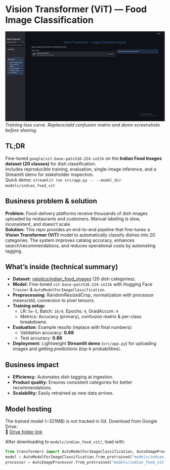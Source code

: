 # Vision Transformer (ViT) — Food Image Classification

![Project Screenshot](https://github.com/Slimsnapz/ision-Transformer--Image-Classification/blob/5c4523264ca1366eaf94d58cb56f853244673797/screenshots/Screenshot%202025-09-21%20072458.png)
*Training loss curve. Replace/add confusion matrix and demo screenshots before sharing.*


## TL;DR
Fine-tuned `google/vit-base-patch16-224-in21k` on the **Indian Food Images dataset (20 classes)** for dish classification.  
Includes reproducible training, evaluation, single-image inference, and a Streamlit demo for stakeholder inspection.  
Quick demo: `streamlit run src/app.py -- --model_dir models/indian_food_vit`



## Business problem & solution
**Problem:** Food-delivery platforms receive thousands of dish images uploaded by restaurants and customers. Manual labeling is slow, inconsistent, and doesn’t scale.  
**Solution:** This repo provides an end-to-end pipeline that fine-tunes a **Vision Transformer (ViT)** model to automatically classify dishes into 20 categories. The system improves catalog accuracy, enhances search/recommendations, and reduces operational costs by automating tagging.



## What’s inside (technical summary)
- **Dataset:** [rajistics/indian_food_images](https://huggingface.co/datasets/rajistics/indian_food_images) (20 dish categories).  
- **Model:** Fine-tuned `vit-base-patch16-224-in21k` with Hugging Face `Trainer` & `AutoModelForImageClassification`.  
- **Preprocessing:** RandomResizedCrop, normalization with processor means/std, conversion to pixel tensors.  
- **Training setup:**  
  - LR: `5e-5`, Batch: `16/4`, Epochs: `4`, GradAccum: `4`  
  - Metrics: Accuracy (primary), confusion matrix & per-class breakdowns.  
- **Evaluation:** Example results (replace with final numbers):  
  - Validation accuracy: **0.88**  
  - Test accuracy: **0.86**  
- **Deployment:** Lightweight **Streamlit demo** (`src/app.py`) for uploading images and getting predictions (top-k probabilities).



## Business impact
- **Efficiency:** Automates dish tagging at ingestion.  
- **Product quality:** Ensures consistent categories for better recommendations.  
- **Scalability:** Easily retrained as new data arrives.  



## Model hosting
The trained model (~321MB) is not tracked in Git. Download from Google Drive:  
🔗 [Drive folder link](https://drive.google.com/drive/folders/1uRqL_HsX_7a1NSVUug79N7Y6T7YeJchk?usp=sharing)  

After downloading to `models/indian_food_vit/`, load with:
```python
from transformers import AutoModelForImageClassification, AutoImageProcessor
model = AutoModelForImageClassification.from_pretrained("models/indian_food_vit")
processor = AutoImageProcessor.from_pretrained("models/indian_food_vit")
